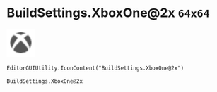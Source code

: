 # BuildSettings.XboxOne@2x `64x64`
<img src="/img/BuildSettings.XboxOne.png" width=64 height=64>

``` CSharp
EditorGUIUtility.IconContent("BuildSettings.XboxOne@2x")
```
```
BuildSettings.XboxOne@2x
```
